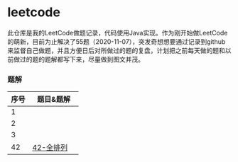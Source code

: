 # leetcode
此仓库是我的LeetCode做题记录，代码使用Java实现。作为刚开始做LeetCode的萌新，目前为止解决了55题（2020-11-07），突发奇想想要通过记录到github来监督自己做题，并且方便日后对所做过的题的复盘，计划把之前每天做的题和以前做过的题的题解都写下来，尽量做到图文并茂。



### 题解
<style>
table th:first-of-type {
    width: 30%;
}
table th:nth-of-type(2) {
    width: 70%;
}
</style>
| 序号                                  | 题目&题解                                                                                         |
| :--- | ------------------------------------------------------------ |
| 1          |                                                              |
| 2          |                                                              |
| 3          |                                                              |
| 42          | [42-全排列](https://github.com/hinkleung/leetcode/blob/main/solution/46-全排列/46-全排列.md) |
